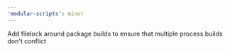 ```yaml
---
'modular-scripts': minor
---
```


Add filelock around package builds to ensure that multiple process builds don't
conflict
